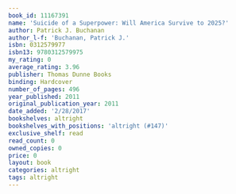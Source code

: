 ```yaml
---
book_id: 11167391
name: 'Suicide of a Superpower: Will America Survive to 2025?'
author: Patrick J. Buchanan
author_l-f: 'Buchanan, Patrick J.'
isbn: 0312579977
isbn13: 9780312579975
my_rating: 0
average_rating: 3.96
publisher: Thomas Dunne Books
binding: Hardcover
number_of_pages: 496
year_published: 2011
original_publication_year: 2011
date_added: '2/28/2017'
bookshelves: altright
bookshelves_with_positions: 'altright (#147)'
exclusive_shelf: read
read_count: 0
owned_copies: 0
price: 0
layout: book
categories: altright
tags: altright
---
```

